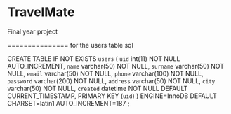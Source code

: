 TravelMate
==========

Final year project 



===============
for the users table sql 


CREATE TABLE IF NOT EXISTS `users` (
  `uid` int(11) NOT NULL AUTO_INCREMENT,
  `name` varchar(50) NOT NULL,
  `surname` varchar(50) NOT NULL,
  `email` varchar(50) NOT NULL,
  `phone` varchar(100) NOT NULL,
  `password` varchar(200) NOT NULL,
  `address` varchar(50) NOT NULL,
  `city` varchar(50) NOT NULL,
  `created` datetime NOT NULL DEFAULT CURRENT_TIMESTAMP,
  PRIMARY KEY (`uid`)
) ENGINE=InnoDB  DEFAULT CHARSET=latin1 AUTO_INCREMENT=187 ;
